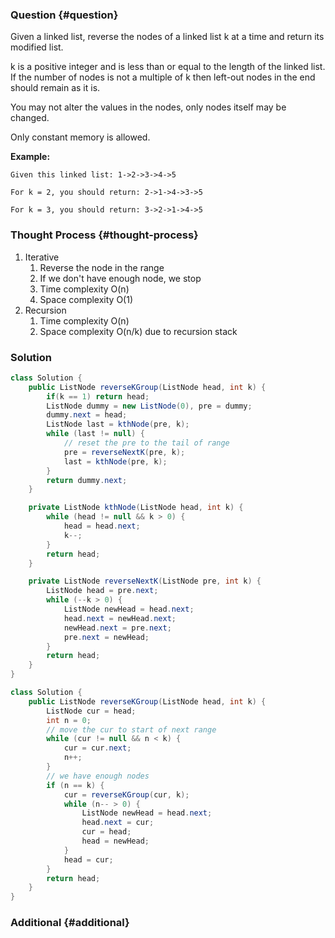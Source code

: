 ### Question {#question}

Given a linked list, reverse the nodes of a linked list k at a time and return its modified list.

k is a positive integer and is less than or equal to the length of the linked list. If the number of nodes is not a multiple of k then left-out nodes in the end should remain as it is.

You may not alter the values in the nodes, only nodes itself may be changed.

Only constant memory is allowed.

**Example:**

```
Given this linked list: 1->2->3->4->5

For k = 2, you should return: 2->1->4->3->5

For k = 3, you should return: 3->2->1->4->5
```

### Thought Process {#thought-process}

1. Iterative
   1. Reverse the node in the range
   2. If we don't have enough node, we stop
   3. Time complexity O\(n\)
   4. Space complexity O\(1\)
2. Recursion
   1. Time complexity O\(n\)
   2. Space complexity O\(n/k\) due to recursion stack

### Solution

```java
class Solution {
    public ListNode reverseKGroup(ListNode head, int k) {
        if(k == 1) return head;
        ListNode dummy = new ListNode(0), pre = dummy;
        dummy.next = head;
        ListNode last = kthNode(pre, k);
        while (last != null) {
            // reset the pre to the tail of range
            pre = reverseNextK(pre, k);
            last = kthNode(pre, k);
        }
        return dummy.next;
    }

    private ListNode kthNode(ListNode head, int k) {
        while (head != null && k > 0) {
            head = head.next;
            k--;
        }
        return head;
    }

    private ListNode reverseNextK(ListNode pre, int k) {
        ListNode head = pre.next;
        while (--k > 0) {
            ListNode newHead = head.next;
            head.next = newHead.next;
            newHead.next = pre.next;
            pre.next = newHead;
        }
        return head;
    }
}
```

```java
class Solution {
    public ListNode reverseKGroup(ListNode head, int k) {
        ListNode cur = head;
        int n = 0;
        // move the cur to start of next range
        while (cur != null && n < k) {
            cur = cur.next;
            n++;
        }
        // we have enough nodes
        if (n == k) {
            cur = reverseKGroup(cur, k);
            while (n-- > 0) {
                ListNode newHead = head.next;
                head.next = cur;
                cur = head;
                head = newHead;
            }
            head = cur;
        }
        return head;
    }
}
```

### Additional {#additional}



